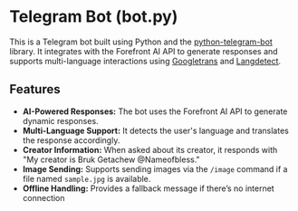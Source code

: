 # Telegram Bot (bot.py)

This is a Telegram bot built using Python and the [python-telegram-bot](https://github.com/python-telegram-bot/python-telegram-bot) library. It integrates with the Forefront AI API to generate responses and supports multi-language interactions using [Googletrans](https://pypi.org/project/googletrans/4.0.0-rc1/) and [Langdetect](https://pypi.org/project/langdetect/).

## Features

- **AI-Powered Responses:** The bot uses the Forefront AI API to generate dynamic responses.
- **Multi-Language Support:** It detects the user's language and translates the response accordingly.
- **Creator Information:** When asked about its creator, it responds with "My creator is Bruk Getachew @Nameofbless."
- **Image Sending:** Supports sending images via the `/image` command if a file named `sample.jpg` is available.
- **Offline Handling:** Provides a fallback message if there’s no internet connection
